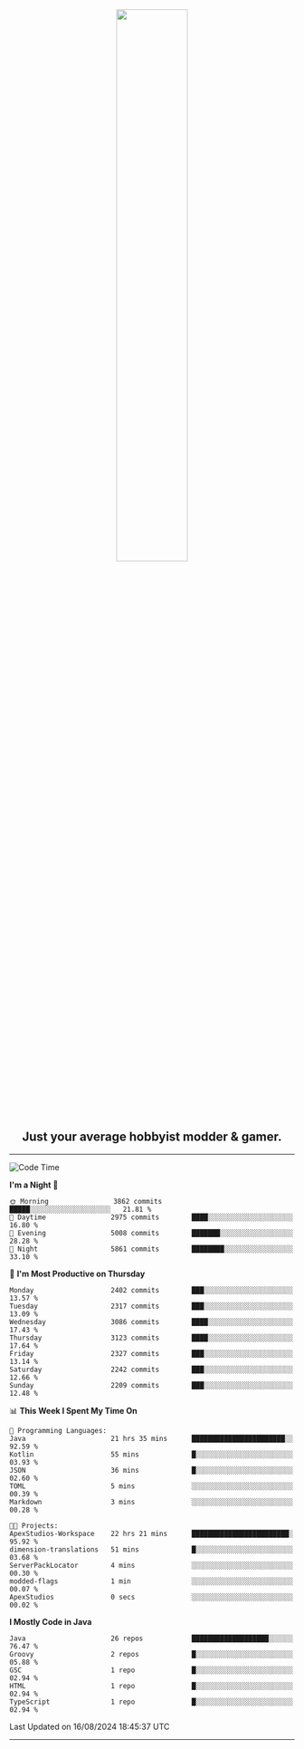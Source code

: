 <div align="center">
  <a href="https://apexmodder.xyz/"><img width="50%" height="50%" src="https://i.imgur.com/pc4HkGz.png"></a>
</div>
<h2 align="center">Just your average hobbyist modder & gamer.</h2>

---

<!--START_SECTION:waka-->
![Code Time](http://img.shields.io/badge/Code%20Time-1%2C352%20hrs%2034%20mins-blue)

**I'm a Night 🦉** 

```text
🌞 Morning                3862 commits        █████░░░░░░░░░░░░░░░░░░░░   21.81 % 
🌆 Daytime                2975 commits        ████░░░░░░░░░░░░░░░░░░░░░   16.80 % 
🌃 Evening                5008 commits        ███████░░░░░░░░░░░░░░░░░░   28.28 % 
🌙 Night                  5861 commits        ████████░░░░░░░░░░░░░░░░░   33.10 % 
```
📅 **I'm Most Productive on Thursday** 

```text
Monday                   2402 commits        ███░░░░░░░░░░░░░░░░░░░░░░   13.57 % 
Tuesday                  2317 commits        ███░░░░░░░░░░░░░░░░░░░░░░   13.09 % 
Wednesday                3086 commits        ████░░░░░░░░░░░░░░░░░░░░░   17.43 % 
Thursday                 3123 commits        ████░░░░░░░░░░░░░░░░░░░░░   17.64 % 
Friday                   2327 commits        ███░░░░░░░░░░░░░░░░░░░░░░   13.14 % 
Saturday                 2242 commits        ███░░░░░░░░░░░░░░░░░░░░░░   12.66 % 
Sunday                   2209 commits        ███░░░░░░░░░░░░░░░░░░░░░░   12.48 % 
```


📊 **This Week I Spent My Time On** 

```text
💬 Programming Languages: 
Java                     21 hrs 35 mins      ███████████████████████░░   92.59 % 
Kotlin                   55 mins             █░░░░░░░░░░░░░░░░░░░░░░░░   03.93 % 
JSON                     36 mins             █░░░░░░░░░░░░░░░░░░░░░░░░   02.60 % 
TOML                     5 mins              ░░░░░░░░░░░░░░░░░░░░░░░░░   00.39 % 
Markdown                 3 mins              ░░░░░░░░░░░░░░░░░░░░░░░░░   00.28 % 

🐱‍💻 Projects: 
ApexStudios-Workspace    22 hrs 21 mins      ████████████████████████░   95.92 % 
dimension-translations   51 mins             █░░░░░░░░░░░░░░░░░░░░░░░░   03.68 % 
ServerPackLocator        4 mins              ░░░░░░░░░░░░░░░░░░░░░░░░░   00.30 % 
modded-flags             1 min               ░░░░░░░░░░░░░░░░░░░░░░░░░   00.07 % 
ApexStudios              0 secs              ░░░░░░░░░░░░░░░░░░░░░░░░░   00.02 % 
```

**I Mostly Code in Java** 

```text
Java                     26 repos            ███████████████████░░░░░░   76.47 % 
Groovy                   2 repos             █░░░░░░░░░░░░░░░░░░░░░░░░   05.88 % 
GSC                      1 repo              █░░░░░░░░░░░░░░░░░░░░░░░░   02.94 % 
HTML                     1 repo              █░░░░░░░░░░░░░░░░░░░░░░░░   02.94 % 
TypeScript               1 repo              █░░░░░░░░░░░░░░░░░░░░░░░░   02.94 % 
```




 Last Updated on 16/08/2024 18:45:37 UTC
<!--END_SECTION:waka-->

---
